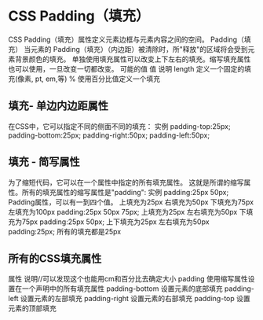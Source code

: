# CSS Padding（填充） #
CSS Padding（填充）属性定义元素边框与元素内容之间的空间。
Padding（填充）
当元素的 Padding（填充）（内边距）被清除时，所"释放"的区域将会受到元素背景颜色的填充。
单独使用填充属性可以改变上下左右的填充。缩写填充属性也可以使用，一旦改变一切都改变。
可能的值
值	说明
length	定义一个固定的填充(像素, pt, em,等)
%	使用百分比值定义一个填充
## 填充- 单边内边距属性 ##
在CSS中，它可以指定不同的侧面不同的填充：
实例
padding-top:25px;
padding-bottom:25px;
padding-right:50px;
padding-left:50px;
## 填充 - 简写属性 ##
为了缩短代码，它可以在一个属性中指定的所有填充属性。
这就是所谓的缩写属性。所有的填充属性的缩写属性是"padding":
实例
padding:25px 50px;
Padding属性，可以有一到四个值。
上填充为25px
右填充为50px
下填充为75px
左填充为100px
  padding:25px 50px 75px;
上填充为25px
左右填充为50px
下填充为75px
  padding:25px 50px;
上下填充为25px
左右填充为50px
  padding:25px;
所有的填充都是25px
## 所有的CSS填充属性 ##
属性	说明//可以发现这个也能用cm和百分比去确定大小
padding	使用缩写属性设置在一个声明中的所有填充属性
padding-bottom	设置元素的底部填充
padding-left	设置元素的左部填充
padding-right	设置元素的右部填充
padding-top	设置元素的顶部填充